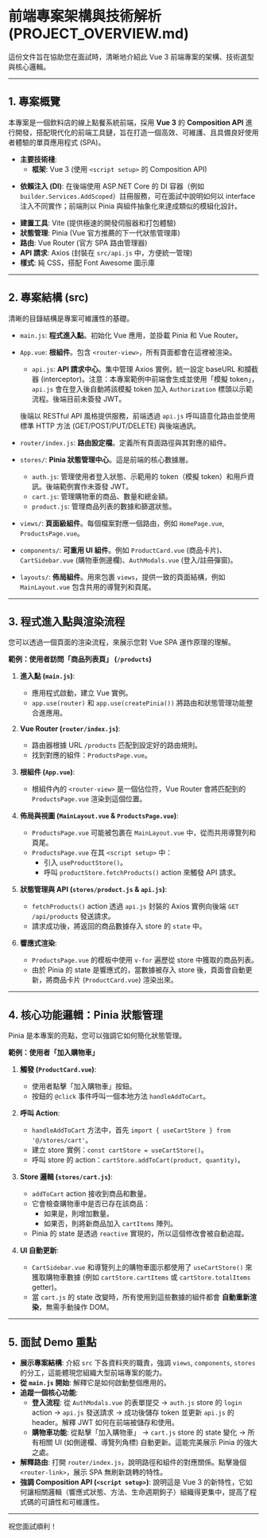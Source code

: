 # 前端專案架構與技術解析 (PROJECT_OVERVIEW.md)

這份文件旨在協助您在面試時，清晰地介紹此 Vue 3 前端專案的架構、技術選型與核心邏輯。

---

## 1. 專案概覽

本專案是一個飲料店的線上點餐系統前端，採用 **Vue 3** 的 **Composition API** 進行開發，搭配現代化的前端工具鏈，旨在打造一個高效、可維護、且具備良好使用者體驗的單頁應用程式 (SPA)。

- **主要技術棧**:
  - **框架**: Vue 3 (使用 `<script setup>` 的 Composition API)
    
*   **依賴注入 (DI)**: 在後端使用 ASP.NET Core 的 DI 容器（例如 `builder.Services.AddScoped`）註冊服務，可在面試中說明如何以 interface 注入不同實作；前端則以 Pinia 與組件抽象化來達成類似的模組化設計。

  - **建置工具**: Vite (提供極速的開發伺服器和打包體驗)
  - **狀態管理**: Pinia (Vue 官方推薦的下一代狀態管理庫)
  - **路由**: Vue Router (官方 SPA 路由管理器)
  - **API 請求**: Axios (封裝在 `src/api.js` 中，方便統一管理)
  - **樣式**: 純 CSS，搭配 Font Awesome 圖示庫

---

## 2. 專案結構 (src)

清晰的目錄結構是專案可維護性的基礎。

- `main.js`: **程式進入點**。初始化 Vue 應用，並掛載 Pinia 和 Vue Router。
- `App.vue`: **根組件**。包含 `<router-view>`，所有頁面都會在這裡被渲染。
    - `api.js`: **API 請求中心**。集中管理 Axios 實例，統一設定 baseURL 和攔截器 (interceptor)。注意：本專案範例中前端會生成並使用「模擬 token」，`api.js` 會在登入後自動將該模擬 token 加入 `Authorization` 標頭以示範流程。後端目前未簽發 JWT。

    後端以 RESTful API 風格提供服務，前端透過 `api.js` 呼叫語意化路由並使用標準 HTTP 方法 (GET/POST/PUT/DELETE) 與後端通訊。
- `router/index.js`: **路由設定檔**。定義所有頁面路徑與其對應的組件。
- `stores/`: **Pinia 狀態管理中心**。這是前端的核心數據層。
    - `auth.js`: 管理使用者登入狀態、示範用的 token（模擬 token）和用戶資訊。後端範例實作未簽發 JWT。
  - `cart.js`: 管理購物車的商品、數量和總金額。
  - `product.js`: 管理商品列表的數據和篩選狀態。
- `views/`: **頁面級組件**。每個檔案對應一個路由，例如 `HomePage.vue`, `ProductsPage.vue`。
- `components/`: **可重用 UI 組件**。例如 `ProductCard.vue` (商品卡片)、`CartSidebar.vue` (購物車側邊欄)、`AuthModals.vue` (登入/註冊彈窗)。
- `layouts/`: **佈局組件**。用來包裹 `views`，提供一致的頁面結構，例如 `MainLayout.vue` 包含共用的導覽列和頁尾。

---

## 3. 程式進入點與渲染流程

您可以透過一個頁面的渲染流程，來展示您對 Vue SPA 運作原理的理解。

**範例：使用者訪問「商品列表頁」 (`/products`)**

1.  **進入點 (`main.js`)**:
    - 應用程式啟動，建立 Vue 實例。
    - `app.use(router)` 和 `app.use(createPinia())` 將路由和狀態管理功能整合進應用。

2.  **Vue Router (`router/index.js`)**:
    - 路由器根據 URL `/products` 匹配到設定好的路由規則。
    - 找到對應的組件：`ProductsPage.vue`。

3.  **根組件 (`App.vue`)**:
    - 根組件內的 `<router-view>` 是一個佔位符，Vue Router 會將匹配到的 `ProductsPage.vue` 渲染到這個位置。

4.  **佈局與視圖 (`MainLayout.vue` & `ProductsPage.vue`)**:
    - `ProductsPage.vue` 可能被包裹在 `MainLayout.vue` 中，從而共用導覽列和頁尾。
    - `ProductsPage.vue` 在其 `<script setup>` 中：
      - 引入 `useProductStore()`。
      - 呼叫 `productStore.fetchProducts()` action 來觸發 API 請求。

5.  **狀態管理與 API (`stores/product.js` & `api.js`)**:
    - `fetchProducts()` action 透過 `api.js` 封裝的 Axios 實例向後端 `GET /api/products` 發送請求。
    - 請求成功後，將返回的商品數據存入 store 的 `state` 中。

6.  **響應式渲染**:
    - `ProductsPage.vue` 的模板中使用 `v-for` 遍歷從 store 中獲取的商品列表。
    - 由於 Pinia 的 state 是響應式的，當數據被存入 store 後，頁面會自動更新，將商品卡片 (`ProductCard.vue`) 渲染出來。

---

## 4. 核心功能邏輯：Pinia 狀態管理

Pinia 是本專案的亮點，您可以強調它如何簡化狀態管理。

**範例：使用者「加入購物車」**

1.  **觸發 (`ProductCard.vue`)**:
    - 使用者點擊「加入購物車」按鈕。
    - 按鈕的 `@click` 事件呼叫一個本地方法 `handleAddToCart`。

2.  **呼叫 Action**:
    - `handleAddToCart` 方法中，首先 `import { useCartStore } from '@/stores/cart'`。
    - 建立 store 實例：`const cartStore = useCartStore()`。
    - 呼叫 store 的 action：`cartStore.addToCart(product, quantity)`。

3.  **Store 邏輯 (`stores/cart.js`)**:
    - `addToCart` action 接收到商品和數量。
    - 它會檢查購物車中是否已存在該商品：
      - 如果是，則增加數量。
      - 如果否，則將新商品加入 `cartItems` 陣列。
    - Pinia 的 state 是透過 `reactive` 實現的，所以這個修改會被自動追蹤。

4.  **UI 自動更新**:
    - `CartSidebar.vue` 和導覽列上的購物車圖示都使用了 `useCartStore()` 來獲取購物車數據 (例如 `cartStore.cartItems` 或 `cartStore.totalItems` getter)。
    - 當 `cart.js` 的 state 改變時，所有使用到這些數據的組件都會 **自動重新渲染**，無需手動操作 DOM。

---

## 5. 面試 Demo 重點

- **展示專案結構**: 介紹 `src` 下各資料夾的職責，強調 `views`, `components`, `stores` 的分工，這能體現您組織大型前端專案的能力。
- **從 `main.js` 開始**: 解釋它是如何啟動整個應用的。
- **追蹤一個核心功能**:
  - **登入流程**: 從 `AuthModals.vue` 的表單提交 -> `auth.js` store 的 `login` action -> `api.js` 發送請求 -> 成功後儲存 token 並更新 `api.js` 的 header。解釋 JWT 如何在前端被儲存和使用。
  - **購物車功能**: 從點擊「加入購物車」 -> `cart.js` store 的 state 變化 -> 所有相關 UI (如側邊欄、導覽列角標) 自動更新。這能完美展示 Pinia 的強大之處。
- **解釋路由**: 打開 `router/index.js`，說明路徑和組件的對應關係。點擊幾個 `<router-link>`，展示 SPA 無刷新跳轉的特性。
- **強調 Composition API (`<script setup>`)**: 說明這是 Vue 3 的新特性，它如何讓相關邏輯（響應式狀態、方法、生命週期鉤子）組織得更集中，提高了程式碼的可讀性和可維護性。

---

祝您面試順利！
